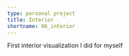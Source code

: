 ```yaml
---
type: personal project
title: Interior
shortname: 06_interior
---
```


First interior visualization I did for myself